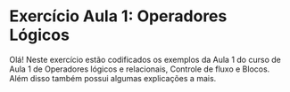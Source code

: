 # Exercício Aula 1: Operadores Lógicos

Olá! Neste exercício estão codificados os exemplos da Aula 1 do curso de Aula 1 de Operadores lógicos e relacionais, Controle de fluxo e Blocos. Além disso também possui algumas explicações a mais.

